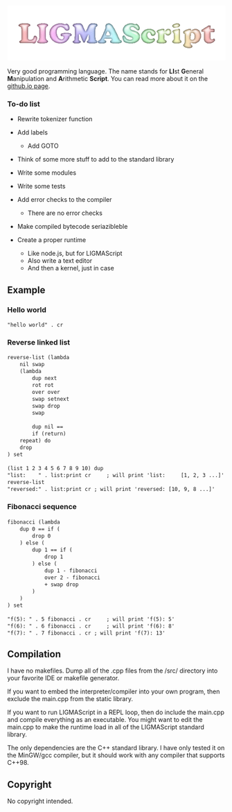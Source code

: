 ![LIGMAScript logo](/docs/ligma_logo_spacious.gif)

Very good programming language. The name stands for **LI**st **G**eneral **M**anipulation and **A**rithmetic **Script**. You can read more about it on the [github.io page](https://racenis.github.io/ligmascript/). 

### To-do list

- Rewrite tokenizer function
- Add labels
	- Add GOTO
- Think of some more stuff to add to the standard library
- Write some modules
- Write some tests
- Add error checks to the compiler
	- There are no error checks
- Make compiled bytecode seriazibleble

- Create a proper runtime
	- Like node.js, but for LIGMAScript
	- Also write a text editor
	- And then a kernel, just in case


## Example

### Hello world

```
"hello world" . cr  
```

### Reverse linked list

```
reverse-list (lambda
    nil swap
    (lambda 
        dup next
        rot rot
        over over
        swap setnext
        swap drop
        swap
        
        dup nil ==
        if (return)
    repeat) do
    drop
) set

(list 1 2 3 4 5 6 7 8 9 10) dup
"list:    " . list:print cr 	; will print 'list:     [1, 2, 3 ...]'
reverse-list
"reversed:" . list:print cr	; will print 'reversed: [10, 9, 8 ...]'
```

### Fibonacci sequence

```
fibonacci (lambda 
    dup 0 == if (
        drop 0
    ) else (
        dup 1 == if (
            drop 1
        ) else (
            dup 1 - fibonacci
            over 2 - fibonacci
            + swap drop
        )
    )
) set

"f(5): " . 5 fibonacci . cr 	; will print 'f(5): 5'
"f(6): " . 6 fibonacci . cr 	; will print 'f(6): 8'
"f(7): " . 7 fibonacci . cr	; will print 'f(7): 13'
```

## Compilation

I have no makefiles. Dump all of the .cpp files from the /src/ directory into 
your favorite IDE or makefile generator. 

If you want to embed the interpreter/compiler into your own program, then 
exclude the main.cpp from the static library. 

If you want to run LIGMAScript in a REPL loop, then do include the main.cpp and 
compile everything as an executable. You might want to edit the main.cpp to make 
the runtime load in all of the LIGMAScript standard library.

The only dependencies are the C++ standard library. I have only tested it on the 
MinGW/gcc compiler, but it should work with any compiler that supports C++98.

## Copyright

No copyright intended.